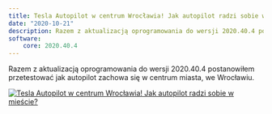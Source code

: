 ```yaml
---
title: Tesla Autopilot w centrum Wrocławia! Jak autopilot radzi sobie w mieście?
date: "2020-10-21"
description: Razem z aktualizacją oprogramowania do wersji 2020.40.4 postanowiłem przetestować jak autopilot zachowa się w centrum miasta, we Wrocławiu.
software:
    core: 2020.40.4
---
```


Razem z aktualizacją oprogramowania do wersji 2020.40.4 postanowiłem przetestować jak autopilot zachowa się w centrum miasta, we Wrocławiu. 

[![Tesla Autopilot w centrum Wrocławia! Jak autopilot radzi sobie w mieście?](https://img.youtube.com/vi/oB7X64--VAc/0.jpg)](https://www.youtube.com/watch?v=oB7X64--VAc)
